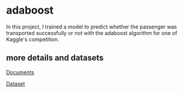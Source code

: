 # adaboost
In this project, I trained a model to predict whether the passenger was transported successfully or not with the adaboost algorithm for one of Kaggle's competition.
## more details and datasets
[Documents](https://www.kaggle.com/competitions/spaceship-titanic)

[Dataset](https://www.kaggle.com/competitions/spaceship-titanic/data)
